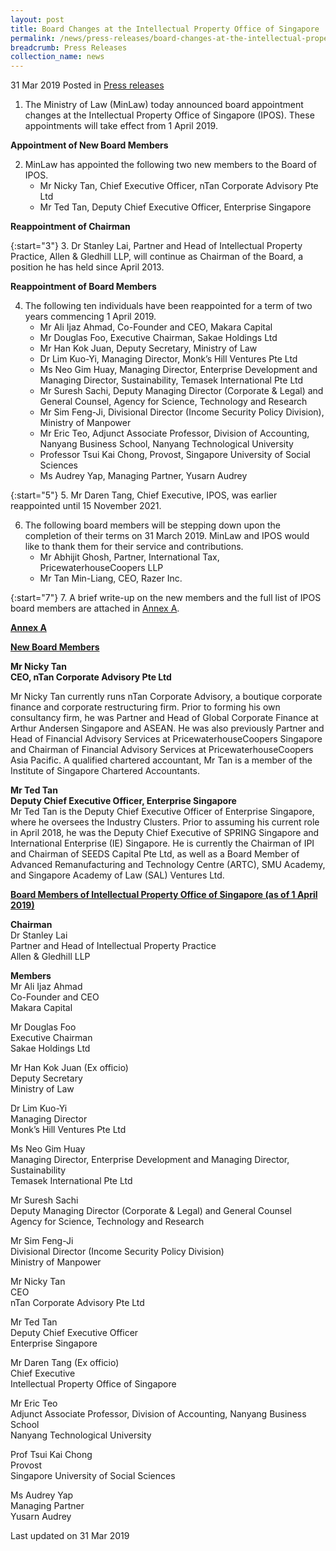```yaml
---
layout: post
title: Board Changes at the Intellectual Property Office of Singapore
permalink: /news/press-releases/board-changes-at-the-intellectual-property-office-of-singapore0
breadcrumb: Press Releases
collection_name: news
---
```


31 Mar 2019 Posted in [Press releases](/news/press-releases)

1. The Ministry of Law (MinLaw) today announced board appointment changes at the Intellectual Property Office of Singapore (IPOS). These appointments will take effect from 1 April 2019.  

**Appointment of New Board Members**

<ol start="2">
<li>MinLaw has appointed the following two new members to the Board of IPOS.
<ul>
<li>Mr Nicky Tan, Chief Executive Officer, nTan Corporate Advisory Pte Ltd</li>
<li>Mr Ted Tan, Deputy Chief Executive Officer, Enterprise Singapore</li>
</ul>

</li>
</ol>

**Reappointment of Chairman**

{:start="3"}
3. Dr Stanley Lai, Partner and Head of Intellectual Property Practice, Allen & Gledhill LLP, will continue as Chairman of the Board, a position he has held since April 2013.


**Reappointment of Board Members**

<ol start="4">
<li>The following ten individuals have been reappointed for a term of two years commencing 1 April 2019.

<ul>
<li>Mr Ali Ijaz Ahmad, Co-Founder and CEO, Makara Capital</li>
<li>Mr Douglas Foo, Executive Chairman, Sakae Holdings Ltd</li>
<li>Mr Han Kok Juan, Deputy Secretary, Ministry of Law</li>
<li>Dr Lim Kuo-Yi, Managing Director, Monk’s Hill Ventures Pte Ltd</li>
<li>Ms Neo Gim Huay, Managing Director, Enterprise Development and Managing Director, Sustainability, Temasek International Pte Ltd</li>
<li>Mr Suresh Sachi, Deputy Managing Director (Corporate & Legal) and General Counsel, Agency for Science, Technology and Research</li>
<li>Mr Sim Feng-Ji, Divisional Director (Income Security Policy Division), Ministry of Manpower</li>
<li>Mr Eric Teo, Adjunct Associate Professor, Division of Accounting, Nanyang Business School, Nanyang Technological University</li>
<li>Professor Tsui Kai Chong, Provost, Singapore University of Social Sciences</li>
<li>Ms Audrey Yap, Managing Partner, Yusarn Audrey</li>
</ul>

</li>
</ol>

{:start="5"}
5. Mr Daren Tang, Chief Executive, IPOS, was earlier reappointed until 15 November 2021.

<ol start="6">
<li>The following board members will be stepping down upon the completion of their terms on 31 March 2019. MinLaw and IPOS would like to thank them for their service and contributions.
<ul>
<li>Mr Abhijit Ghosh, Partner, International Tax, PricewaterhouseCoopers LLP</li>
<li>Mr Tan Min-Liang, CEO, Razer Inc.</li>
</ul>
</li>
</ol>

{:start="7"}
7. A brief write-up on the new members and the full list of IPOS board members are attached in <u>Annex A</u>.

**<u>Annex A</u>**
  
**<u>New Board Members</u>**
  
**Mr Nicky Tan**  
**CEO, nTan Corporate Advisory Pte Ltd**  

Mr Nicky Tan currently runs nTan Corporate Advisory, a boutique corporate finance and corporate restructuring firm. Prior to forming his own consultancy firm, he was Partner and Head of Global Corporate Finance at Arthur Andersen Singapore and ASEAN. He was also previously Partner and Head of Financial Advisory Services at PricewaterhouseCoopers Singapore and Chairman of Financial Advisory Services at PricewaterhouseCoopers Asia Pacific. A qualified chartered accountant, Mr Tan is a member of the Institute of Singapore Chartered Accountants.



**Mr Ted Tan**  
**Deputy Chief Executive Officer, Enterprise Singapore**  
Mr Ted Tan is the Deputy Chief Executive Officer of Enterprise Singapore, where he oversees the Industry Clusters. Prior to assuming his current role in April 2018, he was the Deputy Chief Executive of SPRING Singapore and International Enterprise (IE) Singapore. He is currently the Chairman of IPI and Chairman of SEEDS Capital Pte Ltd, as well as a Board Member of Advanced Remanufacturing and Technology Centre (ARTC), SMU Academy, and Singapore Academy of Law (SAL) Ventures Ltd.

**<u>Board Members of Intellectual Property Office of Singapore (as of 1 April 2019)</u>**  

**Chairman**  
Dr Stanley Lai  
Partner and Head of Intellectual Property Practice  
Allen & Gledhill LLP  


**Members**  
Mr Ali Ijaz Ahmad  
Co-Founder and CEO  
Makara Capital  

Mr Douglas Foo  
Executive Chairman  
Sakae Holdings Ltd  

Mr Han Kok Juan (Ex officio)  
Deputy Secretary  
Ministry of Law  

Dr Lim Kuo-Yi  
Managing Director  
Monk’s Hill Ventures Pte Ltd  

Ms Neo Gim Huay  
Managing Director, Enterprise Development and Managing Director, Sustainability  
Temasek International Pte Ltd  

Mr Suresh Sachi  
Deputy Managing Director (Corporate & Legal) and General Counsel  
Agency for Science, Technology and Research  

Mr Sim Feng-Ji  
Divisional Director (Income Security Policy Division)  
Ministry of Manpower  

Mr Nicky Tan  
CEO  
nTan Corporate Advisory Pte Ltd  

Mr Ted Tan  
Deputy Chief Executive Officer  
Enterprise Singapore  

Mr Daren Tang (Ex officio)  
Chief Executive  
Intellectual Property Office of Singapore  

Mr Eric Teo  
Adjunct Associate Professor, Division of Accounting, Nanyang Business School  
Nanyang Technological University  

Prof Tsui Kai Chong  
Provost  
Singapore University of Social Sciences  

Ms Audrey Yap  
Managing Partner   
Yusarn Audrey  

<p class="right-side-updated">Last updated on 31 Mar 2019</p>













